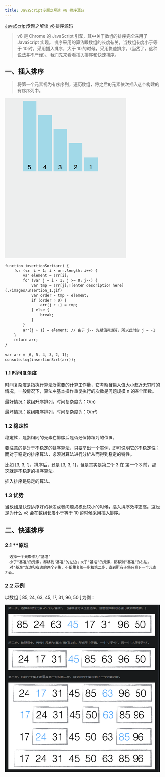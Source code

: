 ```yaml
---
title: JavaScript专题之解读 v8 排序源码
---
```


[JavaScript专题之解读 v8 排序源码](https://github.com/mqyqingfeng/Blog/issues/52)

>v8 是 Chrome 的 JavaScript 引擎，其中关于数组的排序完全采用了 JavaScript 实现。
>排序采用的算法跟数组的长度有关，当数组长度小于等于 10 时，采用插入排序，大于 10 的时候，采用快速排序。(当然了，这种说法并不严谨)。
>我们先来看看插入排序和快速排序。

## 一、插入排序
>将第一个元素视为有序序列，遍历数组，将之后的元素依次插入这个构建的有序序列中。

![](./images/insertion.gif)

```javascript?linenums
function insertionSort(arr) {
    for (var i = 1; i < arr.length; i++) {
        var element = arr[i];
        for (var j = i - 1; j >= 0; j--) {
            var tmp = arr[j];![enter description here](./images/insertion_1.gif)
            var order = tmp - element;
            if (order > 0) {
                arr[j + 1] = tmp;
            } else {
                break;
            }
        }
        arr[j + 1] = element; // 由于 j-- 先赋值再运算，所以此时的 j = -1
    }
    return arr;
}

var arr = [6, 5, 4, 3, 2, 1];
console.log(insertionSort(arr));
```


### 1.1 时间复杂度

时间复杂度是指执行算法所需要的计算工作量，它考察当输入值大小趋近无穷时的情况，一般情况下，算法中基本操作重复执行的次数是问题规模 n 的某个函数。

最好情况：数组升序排列，时间复杂度为：O(n)

最坏情况：数组降序排列，时间复杂度为：O(n²)

### 1.2 稳定性

稳定性，是指相同的元素在排序后是否还保持相对的位置。

要注意的是对于不稳定的排序算法，只要举出一个实例，即可说明它的不稳定性；而对于稳定的排序算法，必须对算法进行分析从而得到稳定的特性。

比如 [3, 3, 1]，排序后，还是 [3, 3, 1]，但是其实是第二个 3 在 第一个 3 前，那这就是不稳定的排序算法。

插入排序是稳定的算法。

### 1.3 优势

当数组是快要排序好的状态或者问题规模比较小的时候，插入排序效率更高。这也是为什么 v8 会在数组长度小于等于 10 的时候采用插入排序。

## 二、快速排序

### 2.1 **原理

      选择一个元素作为"基准"
	  小于"基准"的元素，都移到"基准"的左边；大于"基准"的元素，都移到"基准"的右边。
      对"基准"左边和右边的两个子集，不断重复第一步和第二步，直到所有子集只剩下一个元素为止。
	  
	  
### 2.2 示例

以数组 [ 85, 24, 63, 45, 17, 31, 96, 50 ] 为例：

![](./images/1555298180253.png)


